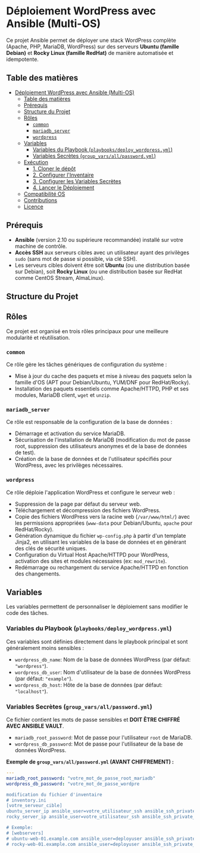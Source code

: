 # Déploiement WordPress avec Ansible (Multi-OS)

Ce projet Ansible permet de déployer une stack WordPress complète (Apache, PHP, MariaDB, WordPress) sur des serveurs **Ubuntu (famille Debian)** et **Rocky Linux (famille RedHat)** de manière automatisée et idempotente.

## Table des matières

- [Déploiement WordPress avec Ansible (Multi-OS)](#déploiement-wordpress-avec-ansible-multi-os)
  - [Table des matières](#table-des-matières)
  - [Prérequis](#prérequis)
  - [Structure du Projet](#structure-du-projet)
  - [Rôles](#rôles)
    - [`common`](#common)
    - [`mariadb_server`](#mariadb_server)
    - [`wordpress`](#wordpress)
  - [Variables](#variables)
    - [Variables du Playbook (`playbooks/deploy_wordpress.yml`)](#variables-du-playbook-playbooksdeploy_wordpressyml)
    - [Variables Secrètes (`group_vars/all/password.yml`)](#variables-secrètes-group_varsallpasswordyml)
  - [Exécution](#exécution)
    - [1. Cloner le dépôt](#1-cloner-le-dépôt)
    - [2. Configurer l'Inventaire](#2-configurer-linventaire)
    - [3. Configurer les Variables Secrètes](#3-configurer-les-variables-secrètes)
    - [4. Lancer le Déploiement](#4-lancer-le-déploiement)
  - [Compatibilité OS](#compatibilité-os)
  - [Contributions](#contributions)
  - [Licence](#licence)

## Prérequis

* **Ansible** (version 2.10 ou supérieure recommandée) installé sur votre machine de contrôle.
* **Accès SSH** aux serveurs cibles avec un utilisateur ayant des privilèges `sudo` (sans mot de passe si possible, via clé SSH).
* Les serveurs cibles doivent être soit **Ubuntu** (ou une distribution basée sur Debian), soit **Rocky Linux** (ou une distribution basée sur RedHat comme CentOS Stream, AlmaLinux).

## Structure du Projet
## Rôles

Ce projet est organisé en trois rôles principaux pour une meilleure modularité et réutilisation.

### `common`

Ce rôle gère les tâches génériques de configuration du système :
* Mise à jour du cache des paquets et mise à niveau des paquets selon la famille d'OS (APT pour Debian/Ubuntu, YUM/DNF pour RedHat/Rocky).
* Installation des paquets essentiels comme Apache/HTTPD, PHP et ses modules, MariaDB client, `wget` et `unzip`.

### `mariadb_server`

Ce rôle est responsable de la configuration de la base de données :
* Démarrage et activation du service MariaDB.
* Sécurisation de l'installation de MariaDB (modification du mot de passe root, suppression des utilisateurs anonymes et de la base de données de test).
* Création de la base de données et de l'utilisateur spécifiés pour WordPress, avec les privilèges nécessaires.

### `wordpress`

Ce rôle déploie l'application WordPress et configure le serveur web :
* Suppression de la page par défaut du serveur web.
* Téléchargement et décompression des fichiers WordPress.
* Copie des fichiers WordPress vers la racine web (`/var/www/html/`) avec les permissions appropriées (`www-data` pour Debian/Ubuntu, `apache` pour RedHat/Rocky).
* Génération dynamique du fichier `wp-config.php` à partir d'un template Jinja2, en utilisant les variables de la base de données et en générant des clés de sécurité uniques.
* Configuration du Virtual Host Apache/HTTPD pour WordPress, activation des sites et modules nécessaires (ex: `mod_rewrite`).
* Redémarrage ou rechargement du service Apache/HTTPD en fonction des changements.

## Variables

Les variables permettent de personnaliser le déploiement sans modifier le code des tâches.

### Variables du Playbook (`playbooks/deploy_wordpress.yml`)


Ces variables sont définies directement dans le playbook principal et sont généralement moins sensibles :

* `wordpress_db_name`: Nom de la base de données WordPress (par défaut: `"wordpress"`).
* `wordpress_db_user`: Nom d'utilisateur de la base de données WordPress (par défaut: `"example"`).
* `wordpress_db_host`: Hôte de la base de données (par défaut: `"localhost"`).

### Variables Secrètes (`group_vars/all/password.yml`)

Ce fichier contient les mots de passe sensibles et **DOIT ÊTRE CHIFFRÉ AVEC ANSIBLE VAULT**.

* `mariadb_root_password`: Mot de passe pour l'utilisateur `root` de MariaDB.
* `wordpress_db_password`: Mot de passe pour l'utilisateur de la base de données WordPress.

**Exemple de `group_vars/all/password.yml` (AVANT CHIFFREMENT) :**

```yaml
---
mariadb_root_password: "votre_mot_de_passe_root_mariadb"
wordpress_db_password: "votre_mot_de_passe_wordpre

modification du fichier d'inventaire
# inventory.ini
[votre_serveur_cible]
ubuntu_server_ip ansible_user=votre_utilisateur_ssh ansible_ssh_private_key_file=/chemin/vers/votre/cle/ssh
rocky_server_ip ansible_user=votre_utilisateur_ssh ansible_ssh_private_key_file=/chemin/vers/votre/cle/ssh

# Exemple:
# [webservers]
# ubuntu-web-01.example.com ansible_user=deployuser ansible_ssh_private_key_file=~/.ssh/id_rsa
# rocky-web-01.example.com ansible_user=deployuser ansible_ssh_private_key_file=~/.ssh/id_rsa





